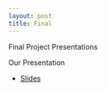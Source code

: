```yaml
---
layout: post
title: Final
---
```


Final Project Presentations

Our Presentation
- [Slides](https://docs.google.com/presentation/d/1pUknEoGYO1qSZhomD809lftMc_ZTSU-88Y903CVjuVE/edit?usp=sharing)
